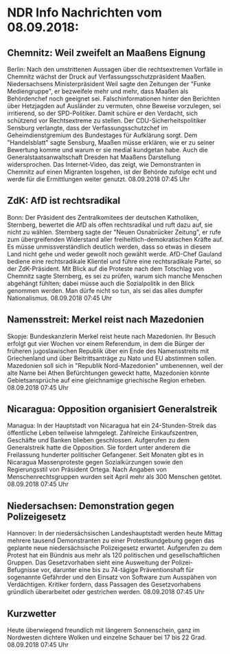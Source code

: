 # NDR Info Nachrichten vom 08.09.2018:


## Chemnitz: Weil zweifelt an Maaßens Eignung
Berlin: Nach den umstrittenen Aussagen über die rechtsextremen Vorfälle in Chemnitz wächst der Druck auf Verfassungsschutzpräsident Maaßen. Niedersachsens Ministerpräsident Weil sagte den Zeitungen der "Funke Mediengruppe", er bezweifele mehr und mehr, dass Maaßen als Behördenchef noch geeignet sei. Falschinformationen hinter den Berichten über Hetzjagden auf Ausländer zu vermuten, ohne Beweise vorzulegen, sei irritierend, so der SPD-Politiker. Damit schüre er den Verdacht, sich schützend vor Rechtsextreme zu stellen. Der CDU-Sicherheitspolitiker Sensburg verlangte, dass der Verfassungsschutzchef im Geheimdienstgremium des Bundestages für Aufklärung sorgt. Dem "Handelsblatt" sagte Sensburg, Maaßen müsse erklären, wie er zu seiner Bewertung komme und warum er sie medial kundgetan habe. Auch die Generalstaatsanwaltschaft Dresden hat Maaßens Darstellung widersprochen. Das Internet-Video, das zeigt, wie Demonstranten in Chemnitz auf  einen Migranten losgehen, ist der Behörde zufolge echt und werde für die Ermittlungen weiter genutzt. 08.09.2018 07:45 Uhr 

## ZdK: AfD ist rechtsradikal
Bonn: Der Präsident des Zentralkomitees der deutschen Katholiken, Sternberg, bewertet die AfD als offen rechtsradikal und ruft dazu auf, sie nicht zu wählen. Sternberg sagte der "Neuen Osnabrücker Zeitung", er rufe zum übergreifenden Widerstand aller freiheitlich-demokratischen Kräfte auf. Es müsse unmissverständlich deutlich werden, dass so etwas in diesem Land nicht gehe und weder gewollt noch gewählt werde. AfD-Chef Gauland bediene eine rechtsradikale Klientel und führe eine rechtsradikale Partei, so der ZdK-Präsident. Mit Blick auf die Proteste nach dem Totschlag von Chemnitz sagte Sternberg, es sei zu prüfen, warum sich manche Menschen abgehängt fühlten; dabei müsse auch die Sozialpolitik in den Blick genommen werden. Man dürfe nicht so tun, als sei das alles dumpfer Nationalismus. 08.09.2018 07:45 Uhr 

## Namensstreit: Merkel reist nach Mazedonien
Skopje: Bundeskanzlerin Merkel reist heute nach Mazedonien. Ihr Besuch erfolgt gut vier Wochen vor einem Referendum, in dem die Bürger der früheren jugoslawischen Republik über ein Ende des Namensstreits mit Griechenland und über Beitrittsanträge zu Nato und EU abstimmen sollen. Mazedonien soll sich in "Republik Nord-Mazedonien" umbenennen, weil der alte Name bei Athen Befürchtungen geweckt hatte, Mazedonien könnte Gebietsansprüche auf eine gleichnamige griechische Region erheben. 08.09.2018 07:45 Uhr 

## Nicaragua: Opposition organisiert Generalstreik
Managua: In der Hauptstadt von Nicaragua hat ein 24-Stunden-Streik das öffentliche Leben teilweise lahmgelegt. Zahlreiche Einkaufszentren, Geschäfte und Banken blieben geschlossen. Aufgerufen zu dem Generalstreik hatte die Opposition. Sie fordert unter anderem die Freilassung hunderter politischer Gefangener. Seit Monaten gibt es in Nicaragua Massenproteste gegen Sozialkürzungen sowie den Regierungsstil von Präsident Ortega. Nach Angaben von Menschenrechtsgruppen wurden seit April mehr als 300 Menschen getötet. 08.09.2018 07:45 Uhr 

## Niedersachsen: Demonstration gegen Polizeigesetz
Hannover: In der niedersächsischen Landeshauptstadt werden heute Mittag mehrere tausend Demonstranten zu einer Protestkundgebung gegen das geplante neue niedersächsische Polizeigesetz erwartet. Aufgerufen zu dem Protest hat ein Bündnis aus mehr als 120 politischen und gesellschaftlichen Gruppen. Das Gesetzvorhaben sieht eine Ausweitung der Polizei-Befugnisse vor, darunter eine bis zu 74-tägige Präventionshaft für sogenannte Gefährder und den Einsatz von Software zum Ausspähen von Verdächtigen. Kritiker fordern, dass Passagen des Gesetzvorhabens gründlich überarbeitet oder gestrichen werden. 08.09.2018 07:45 Uhr 

## Kurzwetter
Heute überwiegend freundlich mit längerem Sonnenschein, ganz im Nordwesten dichtere Wolken und einzelne Schauer bei 17 bis 22 Grad. 08.09.2018 07:45 Uhr 
